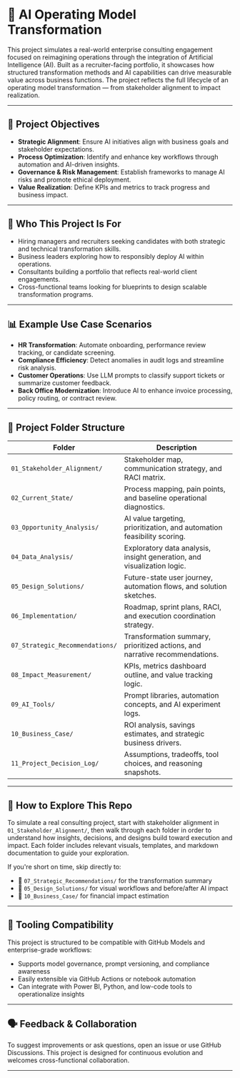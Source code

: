 # 🧠 AI Operating Model Transformation

This project simulates a real-world enterprise consulting engagement focused on reimagining operations through the integration of Artificial Intelligence (AI). Built as a recruiter-facing portfolio, it showcases how structured transformation methods and AI capabilities can drive measurable value across business functions. The project reflects the full lifecycle of an operating model transformation — from stakeholder alignment to impact realization.

---

## 📌 Project Objectives

- **Strategic Alignment**: Ensure AI initiatives align with business goals and stakeholder expectations.
- **Process Optimization**: Identify and enhance key workflows through automation and AI-driven insights.
- **Governance & Risk Management**: Establish frameworks to manage AI risks and promote ethical deployment.
- **Value Realization**: Define KPIs and metrics to track progress and business impact.

---

## 👥 Who This Project Is For

- Hiring managers and recruiters seeking candidates with both strategic and technical transformation skills.
- Business leaders exploring how to responsibly deploy AI within operations.
- Consultants building a portfolio that reflects real-world client engagements.
- Cross-functional teams looking for blueprints to design scalable transformation programs.

---

## 📊 Example Use Case Scenarios

- **HR Transformation**: Automate onboarding, performance review tracking, or candidate screening.
- **Compliance Efficiency**: Detect anomalies in audit logs and streamline risk analysis.
- **Customer Operations**: Use LLM prompts to classify support tickets or summarize customer feedback.
- **Back Office Modernization**: Introduce AI to enhance invoice processing, policy routing, or contract review.

---

## 📁 Project Folder Structure

| Folder | Description |
|--------|-------------|
| `01_Stakeholder_Alignment/` | Stakeholder map, communication strategy, and RACI matrix. |
| `02_Current_State/` | Process mapping, pain points, and baseline operational diagnostics. |
| `03_Opportunity_Analysis/` | AI value targeting, prioritization, and automation feasibility scoring. |
| `04_Data_Analysis/` | Exploratory data analysis, insight generation, and visualization logic. |
| `05_Design_Solutions/` | Future-state user journey, automation flows, and solution sketches. |
| `06_Implementation/` | Roadmap, sprint plans, RACI, and execution coordination strategy. |
| `07_Strategic_Recommendations/` | Transformation summary, prioritized actions, and narrative recommendations. |
| `08_Impact_Measurement/` | KPIs, metrics dashboard outline, and value tracking logic. |
| `09_AI_Tools/` | Prompt libraries, automation concepts, and AI experiment logs. |
| `10_Business_Case/` | ROI analysis, savings estimates, and strategic business drivers. |
| `11_Project_Decision_Log/` | Assumptions, tradeoffs, tool choices, and reasoning snapshots. |

---

## 🚀 How to Explore This Repo

To simulate a real consulting project, start with stakeholder alignment in `01_Stakeholder_Alignment/`, then walk through each folder in order to understand how insights, decisions, and designs build toward execution and impact. Each folder includes relevant visuals, templates, and markdown documentation to guide your exploration.

If you're short on time, skip directly to:
- 📍 `07_Strategic_Recommendations/` for the transformation summary
- 📍 `05_Design_Solutions/` for visual workflows and before/after AI impact
- 📍 `10_Business_Case/` for financial impact estimation

---

## 🧩 Tooling Compatibility

This project is structured to be compatible with GitHub Models and enterprise-grade workflows:
- Supports model governance, prompt versioning, and compliance awareness
- Easily extensible via GitHub Actions or notebook automation
- Can integrate with Power BI, Python, and low-code tools to operationalize insights

---

## 🗣 Feedback & Collaboration

To suggest improvements or ask questions, open an issue or use GitHub Discussions. This project is designed for continuous evolution and welcomes cross-functional collaboration.

---
